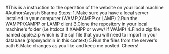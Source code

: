 #This is a instruction to the operation of the website on your local machine
#Author:Aayush Sharma
Steps:
1.Make sure you have a local server installed in your computer (WAMP,XAMPP or LAMP)
2.Run the WAMPP/XAMPP or LAMP client
3.Clone the repository in your local machine's folder (i.e htdocs if XAMPP or www/ if WAMP)
4.Find a zip file named apple.zip which is the sql file that you will need to import in your database (phpmyadmin in this context)
5.Run the files from the server's path
6.Make changes as you like and keep me posted.
Cheers!
